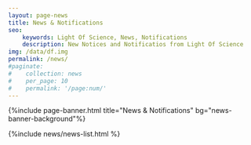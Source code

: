 ```yaml
---
layout: page-news
title: News & Notifications
seo: 
    keywords: Light Of Science, News, Notifications
    description: New Notices and Notificatios from Light Of Science
img: /data/df.img
permalink: /news/
#paginate: 
#    collection: news
#    per_page: 10
#    permalink: '/page:num/'
---
```

<!-- News page style-->
<link rel="stylesheet" href="/assets/css/page-news.css">

{%include page-banner.html title="News & Notifications" bg="news-banner-background"%}

<div class="content-wrapper">
    <div class="content">
        {%include news/news-list.html %}
    </div>
</div>
